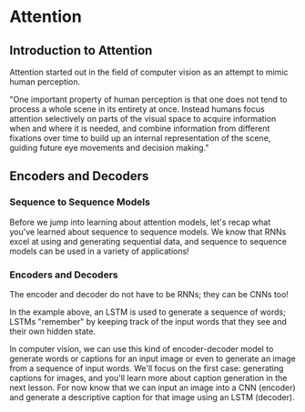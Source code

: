 # Attention

## Introduction to Attention

Attention started out in the field of computer vision as an attempt to mimic human perception.


"One important property of human perception is that one does not tend to process a whole scene in its entirety at once. Instead humans focus attention selectively on parts of the visual space to acquire information when and where it is needed, and combine information from different fixations over time to build up an internal representation of the scene, guiding future eye movements and decision making."



## Encoders and Decoders

### Sequence to Sequence Models
Before we jump into learning about attention models, let's recap what you've learned about sequence to sequence models. We know that RNNs excel at using and generating sequential data, and sequence to sequence models can be used in a variety of applications!

### Encoders and Decoders
The encoder and decoder do not have to be RNNs; they can be CNNs too!

In the example above, an LSTM is used to generate a sequence of words; LSTMs "remember" by keeping track of the input words that they see and their own hidden state.

In computer vision, we can use this kind of encoder-decoder model to generate words or captions for an input image or even to generate an image from a sequence of input words. We'll focus on the first case: generating captions for images, and you'll learn more about caption generation in the next lesson. For now know that we can input an image into a CNN (encoder) and generate a descriptive caption for that image using an LSTM (decoder).











